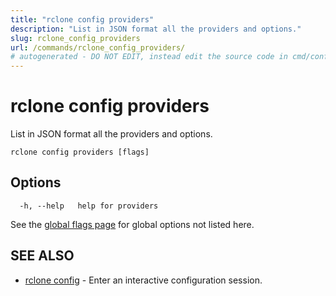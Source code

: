 ```yaml
---
title: "rclone config providers"
description: "List in JSON format all the providers and options."
slug: rclone_config_providers
url: /commands/rclone_config_providers/
# autogenerated - DO NOT EDIT, instead edit the source code in cmd/config/providers/ and as part of making a release run "make commanddocs"
---
```

# rclone config providers

List in JSON format all the providers and options.

```
rclone config providers [flags]
```

## Options

```
  -h, --help   help for providers
```

See the [global flags page](/flags/) for global options not listed here.

## SEE ALSO

* [rclone config](/commands/rclone_config/)	 - Enter an interactive configuration session.

